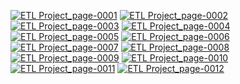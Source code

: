 [![ETL Project_page-0001](https://user-images.githubusercontent.com/110159876/195978130-ff62ec3a-fc73-4e2b-8c96-0da935c1faf5.jpg)]()
[![ETL Project_page-0002](https://user-images.githubusercontent.com/110159876/195978135-1ae7fabd-3496-40e6-8c92-cfdbc9542668.jpg)]()
[![ETL Project_page-0003](https://user-images.githubusercontent.com/110159876/195978137-865b4cd8-2ed2-466e-8ac2-f7adafba2cbb.jpg)]()
[![ETL Project_page-0004](https://user-images.githubusercontent.com/110159876/195978139-f12ee73d-f31a-4790-873a-f0195f896b15.jpg)]()
[![ETL Project_page-0005](https://user-images.githubusercontent.com/110159876/195978143-4c9e4613-281f-4aaf-a12d-6e62141abf0a.jpg)]()
[![ETL Project_page-0006](https://user-images.githubusercontent.com/110159876/195978147-70a8d081-bef9-4def-98f7-7d0a0ab07f11.jpg)]()
[![ETL Project_page-0007](https://user-images.githubusercontent.com/110159876/195978149-459c2e8f-40ce-4c7b-8508-85210683f63e.jpg)]()
[![ETL Project_page-0008](https://user-images.githubusercontent.com/110159876/195978151-624cae0d-a54d-49d5-ae46-e0252556e090.jpg)]()
[![ETL Project_page-0009](https://user-images.githubusercontent.com/110159876/195978154-888b7d75-0f9c-4c93-afc6-db21e2a3f42f.jpg)]()
[![ETL Project_page-0010](https://user-images.githubusercontent.com/110159876/195978155-d024349b-8933-4435-879f-148d79445c0a.jpg)]()
[![ETL Project_page-0011](https://user-images.githubusercontent.com/110159876/195978156-3282aaca-e02d-4450-a92e-9ff46e669569.jpg)](https://app.powerbi.com/view?r=eyJrIjoiOGI3ODk3ODAtYWViMC00ODgzLWE1MWMtOWY4MDIzZGNlMzRlIiwidCI6IjM0ODViOTYzLTgyYmEtNGE2Zi04MTBmLWI1Y2MyMjZmZjg5OCIsImMiOjEwfQ%3D%3D)
[![ETL Project_page-0012](https://user-images.githubusercontent.com/110159876/195978157-ecdbde61-df43-4fc2-a7f7-0f0d81e82637.jpg)](https://github.com/isa96/etl-project/blob/main/results/transaction_forecast.ipynb)
